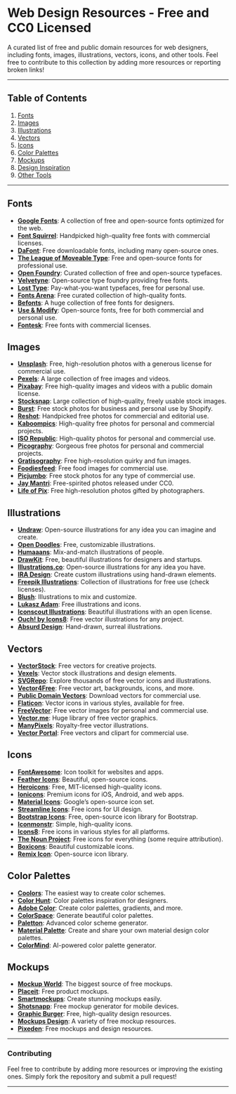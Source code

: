 # Web Design Resources - Free and CC0 Licensed

A curated list of free and public domain resources for web designers, including fonts, images, illustrations, vectors, icons, and other tools. Feel free to contribute to this collection by adding more resources or reporting broken links!

---

## Table of Contents
1. [Fonts](#fonts)
2. [Images](#images)
3. [Illustrations](#illustrations)
4. [Vectors](#vectors)
5. [Icons](#icons)
6. [Color Palettes](#color-palettes)
7. [Mockups](#mockups)
8. [Design Inspiration](#design-inspiration)
9. [Other Tools](#other-tools)

---

## Fonts
- **[Google Fonts](https://fonts.google.com/)**: A collection of free and open-source fonts optimized for the web.
- **[Font Squirrel](https://www.fontsquirrel.com/)**: Handpicked high-quality free fonts with commercial licenses.
- **[DaFont](https://www.dafont.com/)**: Free downloadable fonts, including many open-source ones.
- **[The League of Moveable Type](https://www.theleagueofmoveabletype.com/)**: Free and open-source fonts for professional use.
- **[Open Foundry](https://open-foundry.com/)**: Curated collection of free and open-source typefaces.
- **[Velvetyne](https://velvetyne.fr/)**: Open-source type foundry providing free fonts.
- **[Lost Type](https://www.losttype.com/)**: Pay-what-you-want typefaces, free for personal use.
- **[Fonts Arena](https://fontsarena.com/)**: Free curated collection of high-quality fonts.
- **[Befonts](https://befonts.com/)**: A huge collection of free fonts for designers.
- **[Use & Modify](https://usemodify.com/)**: Open-source fonts, free for both commercial and personal use.
- **[Fontesk](https://fontesk.com/)**: Free fonts with commercial licenses.

## Images
- **[Unsplash](https://unsplash.com/)**: Free, high-resolution photos with a generous license for commercial use.
- **[Pexels](https://www.pexels.com/)**: A large collection of free images and videos.
- **[Pixabay](https://pixabay.com/)**: Free high-quality images and videos with a public domain license.
- **[Stocksnap](https://stocksnap.io/)**: Large collection of high-quality, freely usable stock images.
- **[Burst](https://burst.shopify.com/)**: Free stock photos for business and personal use by Shopify.
- **[Reshot](https://www.reshot.com/)**: Handpicked free photos for commercial and editorial use.
- **[Kaboompics](https://kaboompics.com/)**: High-quality free photos for personal and commercial projects.
- **[ISO Republic](https://isorepublic.com/)**: High-quality photos for personal and commercial use.
- **[Picography](https://picography.co/)**: Gorgeous free photos for personal and commercial projects.
- **[Gratisography](https://gratisography.com/)**: Free high-resolution quirky and fun images.
- **[Foodiesfeed](https://www.foodiesfeed.com/)**: Free food images for commercial use.
- **[Picjumbo](https://picjumbo.com/)**: Free stock photos for any type of commercial use.
- **[Jay Mantri](https://jaymantri.com/)**: Free-spirited photos released under CC0.
- **[Life of Pix](https://www.lifeofpix.com/)**: Free high-resolution photos gifted by photographers.

## Illustrations
- **[Undraw](https://undraw.co/)**: Open-source illustrations for any idea you can imagine and create.
- **[Open Doodles](https://www.opendoodles.com/)**: Free, customizable illustrations.
- **[Humaaans](https://www.humaaans.com/)**: Mix-and-match illustrations of people.
- **[DrawKit](https://www.drawkit.io/)**: Free, beautiful illustrations for designers and startups.
- **[Illustrations.co](https://illlustrations.co/)**: Open-source illustrations for any idea you have.
- **[IRA Design](https://iradesign.io/)**: Create custom illustrations using hand-drawn elements.
- **[Freepik Illustrations](https://www.freepik.com/free-illustrations)**: Collection of illustrations for free use (check licenses).
- **[Blush](https://blush.design/)**: Illustrations to mix and customize.
- **[Lukasz Adam](https://lukaszadam.com/)**: Free illustrations and icons.
- **[Iconscout Illustrations](https://iconscout.com/illustrations)**: Beautiful illustrations with an open license.
- **[Ouch! by Icons8](https://icons8.com/ouch)**: Free vector illustrations for any project.
- **[Absurd Design](https://absurd.design/)**: Hand-drawn, surreal illustrations.

## Vectors
- **[VectorStock](https://www.vectorstock.com/)**: Free vectors for creative projects.
- **[Vexels](https://www.vexels.com/)**: Vector stock illustrations and design elements.
- **[SVGRepo](https://www.svgrepo.com/)**: Explore thousands of free vector icons and illustrations.
- **[Vector4Free](https://vector4free.com/)**: Free vector art, backgrounds, icons, and more.
- **[Public Domain Vectors](https://publicdomainvectors.org/)**: Download vectors for commercial use.
- **[Flaticon](https://www.flaticon.com/)**: Vector icons in various styles, available for free.
- **[FreeVector](https://www.freevector.com/)**: Free vector images for personal and commercial use.
- **[Vector.me](https://vector.me/)**: Huge library of free vector graphics.
- **[ManyPixels](https://www.manypixels.co/gallery)**: Royalty-free vector illustrations.
- **[Vector Portal](https://www.vectorportal.com/)**: Free vectors and clipart for commercial use.

## Icons
- **[FontAwesome](https://fontawesome.com/)**: Icon toolkit for websites and apps.
- **[Feather Icons](https://feathericons.com/)**: Beautiful, open-source icons.
- **[Heroicons](https://heroicons.com/)**: Free, MIT-licensed high-quality icons.
- **[Ionicons](https://ionicons.com/)**: Premium icons for iOS, Android, and web apps.
- **[Material Icons](https://material.io/resources/icons/)**: Google’s open-source icon set.
- **[Streamline Icons](https://streamlineicons.com/)**: Free icons for UI design.
- **[Bootstrap Icons](https://icons.getbootstrap.com/)**: Free, open-source icon library for Bootstrap.
- **[Iconmonstr](https://iconmonstr.com/)**: Simple, high-quality icons.
- **[Icons8](https://icons8.com/)**: Free icons in various styles for all platforms.
- **[The Noun Project](https://thenounproject.com/)**: Free icons for everything (some require attribution).
- **[Boxicons](https://boxicons.com/)**: Beautiful customizable icons.
- **[Remix Icon](https://remixicon.com/)**: Open-source icon library.

## Color Palettes
- **[Coolors](https://coolors.co/)**: The easiest way to create color schemes.
- **[Color Hunt](https://colorhunt.co/)**: Color palettes inspiration for designers.
- **[Adobe Color](https://color.adobe.com/create)**: Create color palettes, gradients, and more.
- **[ColorSpace](https://mycolor.space/)**: Generate beautiful color palettes.
- **[Paletton](https://paletton.com/)**: Advanced color scheme generator.
- **[Material Palette](https://www.materialpalette.com/)**: Create and share your own material design color palettes.
- **[ColorMind](http://colormind.io/)**: AI-powered color palette generator.

## Mockups
- **[Mockup World](https://www.mockupworld.co/)**: The biggest source of free mockups.
- **[Placeit](https://placeit.net/)**: Free product mockups.
- **[Smartmockups](https://smartmockups.com/)**: Create stunning mockups easily.
- **[Shotsnapp](https://shotsnapp.com/)**: Free mockup generator for mobile devices.
- **[Graphic Burger](https://graphicburger.com/)**: Free, high-quality design resources.
- **[Mockups Design](https://mockups-design.com/)**: A variety of free mockup resources.
- **[Pixeden](https://www.pixeden.com/)**: Free mockups and design resources.

---

### Contributing
Feel free to contribute by adding more resources or improving the existing ones. Simply fork the repository and submit a pull request!

---
